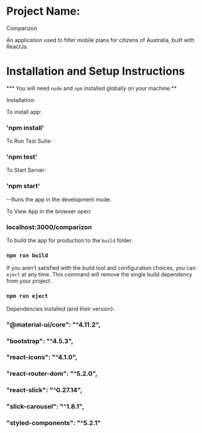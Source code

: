# Project Name:

Comparizon

An application used to filter mobile plans for citizens of Australia, built with ReactJs.

# Installation and Setup Instructions

*** You will need `node` and `npm` installed globally on your machine.**

Installation:

To install app:

### 'npm install'

To Run Test Suite:

### 'npm test'

To Start Server:

### 'npm start'

--Runs the app in the development mode.

To View App in the browser open:

### localhost:3000/comparizon

To build the app for production to the `build` folder.

### `npm run build`

If you aren’t satisfied with the build tool and configuration choices, you can `eject` at any time. This command will remove the single build dependency from your project.

### `npm run eject`

Dependencies installed (and their version):

### "@material-ui/core": "^4.11.2",
### "bootstrap": "^4.5.3",
### "react-icons": "^4.1.0",
### "react-router-dom": "^5.2.0",
### "react-slick": "^0.27.14",
### "slick-carousel": "^1.8.1",
### "styled-components": "^5.2.1"